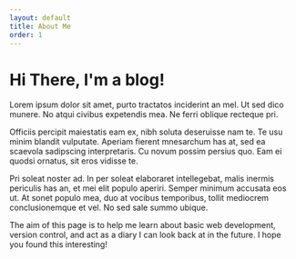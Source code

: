 ```yaml
---
layout: default
title: About Me
order: 1
---
```


# Hi There, I'm a blog!

Lorem ipsum dolor sit amet, purto tractatos inciderint an mel. Ut sed dico munere. No atqui civibus expetendis mea. Ne ferri oblique recteque pri.

Officiis percipit maiestatis eam ex, nibh soluta deseruisse nam te. Te usu minim blandit vulputate. Aperiam fierent mnesarchum has at, sed ea scaevola sadipscing interpretaris. Cu novum possim persius quo. Eam ei quodsi ornatus, sit eros vidisse te.

Pri soleat noster ad. In per soleat elaboraret intellegebat, malis inermis periculis has an, et mei elit populo aperiri. Semper minimum accusata eos ut. At sonet populo mea, duo at vocibus temporibus, tollit mediocrem conclusionemque et vel. No sed sale summo ubique.

The aim of this page is to help me learn about basic web development, version control, and act as a diary I can look back at in the future. I hope you found this interesting!
